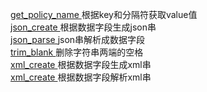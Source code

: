 <a href="https://github.com/dayupday/common_func/blob/master/get_policy_name" target="_blank" >get_policy_name </a> 根据key和分隔符获取value值 <br/>
<a href="https://github.com/dayupday/common_func/blob/master/json_create" target="_blank" >json_create </a> 根据数据字段生成json串 <br/>
<a href="https://github.com/dayupday/common_func/blob/master/json_parse" target="_blank" >json_parse </a> json串解析成数据字段 <br/>
<a href="https://github.com/dayupday/common_func/blob/master/trim_blank" target="_blank" >trim_blank </a> 删除字符串两端的空格 <br/>
<a href="https://github.com/dayupday/common_func/blob/master/xml_create" target="_blank" >xml_create </a> 根据数据字段生成xml串 <br/>
<a href="https://github.com/dayupday/common_func/blob/master/xml_parse" target="_blank" >xml_create </a> 根据数据字段解析xml串
